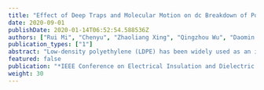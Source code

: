 ```yaml
---
title: "Effect of Deep Traps and Molecular Motion on dc Breakdown of Polyethylene Nanocomposites"
date: 2020-09-01
publishDate: 2020-01-14T06:52:54.588536Z
authors: ["Rui Mi", "Chenyu", "Zhaoliang Xing", "Qingzhou Wu", "Daomin Min", "Shengtao Li"]
publication_types: ["1"]
abstract: "Low-density polyethylene (LDPE) has been widely used as an insulating material in high-voltage direct-current power cables. In this research, we investigate how to improve the electrical breakdown strength of LDPE by nanodoping method and the mechanism of improvement. MgO particles with an average diameter of 50 nm are mixed with LDPE to fabricate nanocomposites by using a toque rheometer. Five kinds of nanocomposite samples are fabricated with nanofiller loadings of 0.25 wt%, 0.5 wt%, 1 wt%, 2 wt%, 3 wt% and pure LDPE is made as the contrast. Then the nanocomposites are pressed into sheet samples about 100 lm by plate vulcanizing machine. The images observed by scanning electron microscope show nanoparticles are dispersed uniformly in LDPE matrix. X-ray diffraction is used to measure the bonding effect between nanoparticles and polymer matrix as well as the morphology of nanocomposites. The trap parameters such as trap levels are characterized by thermally stimulated depolarization current. The dc breakdown experiments indicate that the dc breakdown strength increases firstly and then decreases with an increase in nanofiller loading. The dc breakdown strength is enhanced by incorporating nano MgO and reaches the maximum value 377.06 kV/mm at around 0.5 wt%, which is 17.61% higher than the breakdown field of pure LDPE. The influences of bonding effect, morphology, and trap properties on dc electrical breakdown strength of LDPE nanocomposites are analyzed. It is found that incorporating a small amount of MgO nanoparticles into LDPE matrix enhance the bonding effect between nanoparticles and polymer matrix and establish isolated interfacial regions around nanoparticles. Then, deep traps are formed in the interfacial regions and molecular chains with occupied deep charges are difficult to move under electric force. Consequently, the dc electrical breakdown performance is improved. At higher nanofiller loadings, bonding effect is weakened and interfacial regions are overlapped so that carriers can migrate more easily and the dc electrical breakdown field is reduced."
featured: false
publication: "*IEEE Conference on Electrical Insulation and Dielectric Phenomenon 2019*"
weight: 30
---
```


